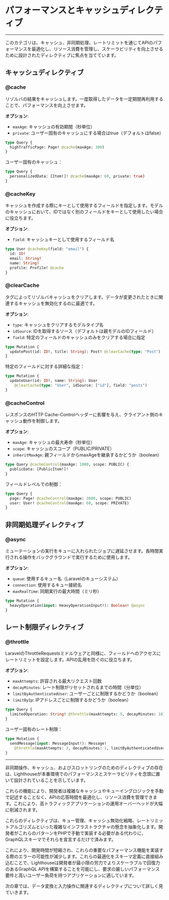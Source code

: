 # パフォーマンスとキャッシュディレクティブ

---

このカテゴリは、キャッシュ、非同期処理、レートリミットを通じてAPIのパフォーマンスを最適化し、リソース消費を管理し、スケーラビリティを向上させるために設計されたディレクティブに焦点を当てています。

## キャッシュディレクティブ

### @cache

リゾルバの結果をキャッシュします。一度取得したデータを一定期間再利用することで、パフォーマンスを向上させます。

**オプション**:
- `maxAge`: キャッシュの有効期間（秒単位）
- `private`: ユーザー固有のキャッシュにする場合はtrue（デフォルトはfalse）

```graphql
type Query {
  highTrafficPage: Page! @cache(maxAge: 300)
}
```

ユーザー固有のキャッシュ：

```graphql
type Query {
  personalizedData: [Item!]! @cache(maxAge: 60, private: true)
}
```

### @cacheKey

キャッシュを作成する際にキーとして使用するフィールドを指定します。モデルのキャッシュにおいて、IDではなく別のフィールドをキーとして使用したい場合に役立ちます。

**オプション**:
- `field`: キャッシュキーとして使用するフィールド名

```graphql
type User @cacheKey(field: "email") {
  id: ID!
  email: String!
  name: String!
  profile: Profile! @cache
}
```

### @clearCache

タグによってリゾルバキャッシュをクリアします。データが変更されたときに関連するキャッシュを無効化するのに最適です。

**オプション**:
- `type`: キャッシュをクリアするモデルタイプ名
- `idSource`: IDを取得するソース（デフォルトは親モデルのIDフィールド）
- `field`: 特定のフィールドのキャッシュのみをクリアする場合に指定

```graphql
type Mutation {
  updatePost(id: ID!, title: String): Post! @clearCache(type: "Post")
}
```

特定のフィールドに対する詳細な指定：

```graphql
type Mutation {
  updateUser(id: ID!, name: String): User
    @clearCache(type: "User", idSource: ["id"], field: "posts")
}
```

### @cacheControl

レスポンスのHTTP Cache-Controlヘッダーに影響を与え、クライアント側のキャッシュ動作を制御します。

**オプション**:
- `maxAge`: キャッシュの最大寿命（秒単位）
- `scope`: キャッシュのスコープ（PUBLIC/PRIVATE）
- `inheritMaxAge`: 親フィールドからmaxAgeを継承するかどうか（boolean）

```graphql
type Query @cacheControl(maxAge: 1800, scope: PUBLIC) {
  publicData: [PublicItem!]!
}
```

フィールドレベルでの制御：

```graphql
type Query {
  page: Page! @cacheControl(maxAge: 3600, scope: PUBLIC)
  user: User! @cacheControl(maxAge: 60, scope: PRIVATE)
}
```

## 非同期処理ディレクティブ

### @async

ミューテーションの実行をキューに入れられたジョブに遅延させます。長時間実行される操作をバックグラウンドで実行するために使用します。

**オプション**:
- `queue`: 使用するキュー名（Laravelのキューシステム）
- `connection`: 使用するキュー接続名
- `maxRealTime`: 同期実行の最大時間（ミリ秒）

```graphql
type Mutation {
  heavyOperation(input: HeavyOperationInput!): Boolean! @async
}
```

## レート制限ディレクティブ

### @throttle

LaravelのThrottleRequestsミドルウェアと同様に、フィールドへのアクセスにレートリミットを設定します。APIの乱用を防ぐのに役立ちます。

**オプション**:
- `maxAttempts`: 許容される最大リクエスト回数
- `decayMinutes`: レート制限がリセットされるまでの時間（分単位）
- `limitByAuthenticatedUser`: ユーザーごとに制限するかどうか（boolean）
- `limitByIp`: IPアドレスごとに制限するかどうか（boolean）

```graphql
type Query {
  limitedOperation: String! @throttle(maxAttempts: 5, decayMinutes: 10)
}
```

ユーザー固有のレート制限：

```graphql
type Mutation {
  sendMessage(input: MessageInput!): Message!
    @throttle(maxAttempts: 3, decayMinutes: 1, limitByAuthenticatedUser: true)
}
```

---

非同期操作、キャッシュ、およびスロットリングのためのディレクティブの存在は、Lighthouseが本番環境でのパフォーマンスとスケーラビリティを念頭に置いて設計されていることを示しています。

これらの機能により、開発者は複雑なキャッシュやキューイングロジックを手動で記述することなく、APIの応答時間を最適化し、リソース消費を管理できます。これにより、高トラフィックアプリケーションの運用オーバーヘッドが大幅に削減されます。

これらのディレクティブは、キュー管理、キャッシュ無効化戦略、レートリミットアルゴリズムといった複雑なインフラストラクチャの懸念を抽象化します。開発者がこれらのパターンをPHPで手動で実装する必要がある代わりに、GraphQLスキーマでそれらを宣言するだけで済みます。

これにより、開発時間が短縮され、これらの重要なパフォーマンス機能を実装する際のエラーの可能性が減少します。これらの最適化をスキーマ定義に直接組み込むことで、Lighthouseは開発者が最小限の労力でよりスケーラブルで回復力のあるGraphQL APIを構築することを可能にし、要求の厳しいパフォーマンス要件と高いユーザー負荷を持つアプリケーションに適しています。

次の章では、データ変換と入力操作に関連するディレクティブについて詳しく見ていきます。
